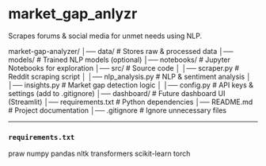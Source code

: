 # market_gap_anlyzr
Scrapes forums & social media for unmet needs using NLP.

market-gap-analyzer/
│── data/                     # Stores raw & processed data
│── models/                   # Trained NLP models (optional)
│── notebooks/                # Jupyter Notebooks for exploration
│── src/                      # Source code
│   │── scraper.py            # Reddit scraping script
│   │── nlp_analysis.py       # NLP & sentiment analysis
│   │── insights.py           # Market gap detection logic
│   │── config.py             # API keys & settings (add to .gitignore)
│── dashboard/                # Future dashboard UI (Streamlit)
│── requirements.txt          # Python dependencies
│── README.md                 # Project documentation
│── .gitignore                # Ignore unnecessary files

---

###  `requirements.txt`
praw
numpy
pandas
nltk
transformers
scikit-learn
torch

